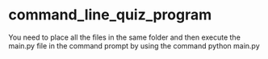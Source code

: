# command_line_quiz_program
You need to place all the files in the same folder and then execute the main.py file in the command prompt by using the command python main.py
